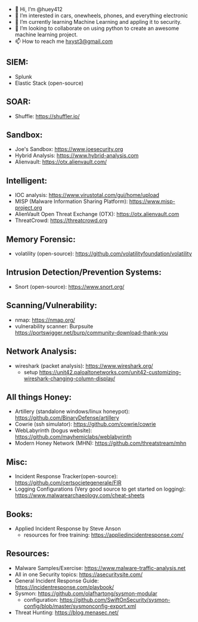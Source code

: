 - 👋 Hi, I’m @huey412
- 👀 I’m interested in cars, onewheels, phones, and everything electronic
- 🌱 I’m currently learning Machine Learning and appling it to security.
- 💞️ I’m looking to collaborate on using python to create an awesome machine learning project.
- 📫 How to reach me hxyst3@gmail.com

<!---
huey412/huey412 is a ✨ special ✨ repository because its `README.md` (this file) appears on your GitHub profile.
You can click the Preview link to take a look at your changes.
--->

## SIEM:
 - Splunk
 - Elastic Stack (open-source)

## SOAR:
 - Shuffle: https://shuffler.io/

## Sandbox:
 - Joe's Sandbox: https://www.joesecurity.org
 - Hybrid Analysis: https://www.hybrid-analysis.com
 - Alienvault: https://otx.alienvault.com/
 
## Intelligent:
 - IOC analysis: https://www.virustotal.com/gui/home/upload
 - MISP (Malware Information Sharing Platform): https://www.misp-project.org
 - AlienVault Open Threat Exchange (OTX): https://otx.alienvault.com
 - ThreatCrowd: https://threatcrowd.org

## Memory Forensic:
 - volatility (open-source): https://github.com/volatilityfoundation/volatility

## Intrusion Detection/Prevention Systems:
 - Snort (open-source): https://www.snort.org/

## Scanning/Vulnerability:
 - nmap: https://nmap.org/
 - vulnerability scanner: Burpsuite https://portswigger.net/burp/community-download-thank-you

## Network Analysis:
 - wireshark (packet analysis): https://www.wireshark.org/
   - setup https://unit42.paloaltonetworks.com/unit42-customizing-wireshark-changing-column-display/

## All things Honey:
 - Artillery (standalone windows/linux honeypot): https://github.com/BinaryDefense/artillery
 - Cowrie (ssh simulator): https://github.com/cowrie/cowrie
 - WebLabyrinth (bogus website): https://github.com/mayhemiclabs/weblabyrinth
 - Modern Honey Network (MHN): https://github.com/threatstream/mhn

## Misc:
- Incident Response Tracker(open-source): https://github.com/certsocietegenerale/FIR
- Logging Configurations (Very good source to get started on logging): https://www.malwarearchaeology.com/cheat-sheets

## Books:
- Applied Incident Response by Steve Anson
  - resources for free training: https://appliedincidentresponse.com/

## Resources:
- Malware Samples/Exercise: https://www.malware-traffic-analysis.net
- All in one Security topics: https://asecuritysite.com/
- General Incident Response Guide: https://incidentresponse.com/playbook/
- Sysmon: https://github.com/olafhartong/sysmon-modular
  - configuration: https://github.com/SwiftOnSecurity/sysmon-config/blob/master/sysmonconfig-export.xml
- Threat Hunting: https://blog.menasec.net/

